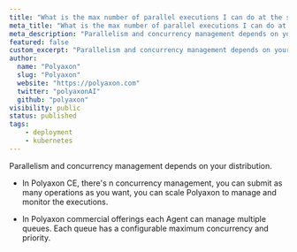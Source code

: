 ```yaml
---
title: "What is the max number of parallel executions I can do at the same time?"
meta_title: "What is the max number of parallel executions I can do at the same time? - FAQ"
meta_description: "Parallelism and concurrency management depends on your distribution and it's configurable per deployment for the commercial offering."
featured: false
custom_excerpt: "Parallelism and concurrency management depends on your distribution and it's configurable per deployment for the commercial offering."
author:
  name: "Polyaxon"
  slug: "Polyaxon"
  website: "https://polyaxon.com"
  twitter: "polyaxonAI"
  github: "polyaxon"
visibility: public
status: published
tags:
    - deployment
    - kubernetes
---
```


Parallelism and concurrency management depends on your distribution.

 * In Polyaxon CE, there's n concurrency management, you can submit as many operations as you want, you can scale Polyaxon to manage and monitor the executions.

 * In Polyaxon commercial offerings each Agent can manage multiple queues. Each queue has a configurable maximum concurrency and priority.
